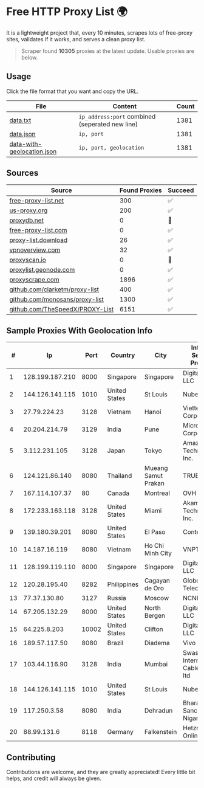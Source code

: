 
# Free HTTP Proxy List 🌍

It is a lightweight project that, every 10 minutes, scrapes lots of free-proxy sites, validates if it works, and serves a clean proxy list.


> Scraper found **10305** proxies at the latest update. Usable proxies are below.

## Usage

Click the file format that you want and copy the URL.


|File|Content|Count|
|----|-------|-----|
|[data.txt](https://raw.githubusercontent.com/themiralay/Proxy-List-World/master/data.txt)|`ip_address:port` combined (seperated new line)|1381|
|[data.json](https://raw.githubusercontent.com/themiralay/Proxy-List-World/master/data.json)|`ip, port`|1381|
|[data-with-geolocation.json](https://raw.githubusercontent.com/themiralay/Proxy-List-World/master/data-with-geolocation.json)|`ip, port, geolocation`|1381|

## Sources

|Source|Found Proxies|Succeed|
|------|-------------|-------|
|[free-proxy-list.net](https://free-proxy-list.net)|300|✅|
|[us-proxy.org](https://www.us-proxy.org)|200|✅|
|[proxydb.net](http://proxydb.net)|0|🚫|
|[free-proxy-list.com](https://free-proxy-list.com/?page=&port=&type%5B%5D=http&type%5B%5D=https&up_time=0&search=Search)|0|✅|
|[proxy-list.download](https://www.proxy-list.download/HTTP)|26|✅|
|[vpnoverview.com](https://vpnoverview.com/privacy/anonymous-browsing/free-proxy-servers)|32|✅|
|[proxyscan.io](https://www.proxyscan.io)|0|🚫|
|[proxylist.geonode.com](https://proxylist.geonode.com/api/proxy-list?limit=300&page=1&sort_by=lastChecked&sort_type=desc&protocols=http,https)|0|✅|
|[proxyscrape.com](https://api.proxyscrape.com/v2/?request=displayproxies&protocol=http&timeout=10000&country=all&ssl=all&anonymity=all)|1896|✅|
|[github.com/clarketm/proxy-list](https://raw.githubusercontent.com/clarketm/proxy-list/master/proxy-list-raw.txt)|400|✅|
|[github.com/monosans/proxy-list](https://raw.githubusercontent.com/monosans/proxy-list/main/proxies/http.txt)|1300|✅|
|[github.com/TheSpeedX/PROXY-List](https://raw.githubusercontent.com/TheSpeedX/PROXY-List/master/http.txt)|6151|✅|


## Sample Proxies With Geolocation Info

|#|Ip|Port|Country|City|Internet Service Provider|
|-|--|----|-------|----|-------------------------|
|1|128.199.187.210|8000|Singapore|Singapore|DigitalOcean, LLC|
|2|144.126.141.115|1010|United States|St Louis|Nubes, LLC|
|3|27.79.224.23|3128|Vietnam|Hanoi|Viettel Corporation|
|4|20.204.214.79|3129|India|Pune|Microsoft Corporation|
|5|3.112.231.105|3128|Japan|Tokyo|Amazon Technologies Inc.|
|6|124.121.86.140|8080|Thailand|Mueang Samut Prakan|TRUEBB|
|7|167.114.107.37|80|Canada|Montreal|OVH SAS|
|8|172.233.163.118|3128|United States|Miami|Akamai Technologies, Inc.|
|9|139.180.39.201|8080|United States|El Paso|Conterra|
|10|14.187.16.119|8080|Vietnam|Ho Chi Minh City|VNPT|
|11|128.199.119.110|8000|Singapore|Singapore|DigitalOcean, LLC|
|12|120.28.195.40|8282|Philippines|Cagayan de Oro|Globe Telecom|
|13|77.37.130.80|3127|Russia|Moscow|NCNET|
|14|67.205.132.29|8000|United States|North Bergen|DigitalOcean, LLC|
|15|64.225.8.203|10002|United States|Clifton|DigitalOcean, LLC|
|16|189.57.117.50|8080|Brazil|Diadema|Vivo|
|17|103.44.116.90|3128|India|Mumbai|Swastik Internet and Cables pvt. ltd|
|18|144.126.141.115|1010|United States|St Louis|Nubes, LLC|
|19|117.250.3.58|8080|India|Dehradun|Bharat Sanchar Nigam Ltd|
|20|88.99.131.6|8118|Germany|Falkenstein|Hetzner Online GmbH|



## Contributing

Contributions are welcome, and they are greatly appreciated! Every
little bit helps, and credit will always be given.

